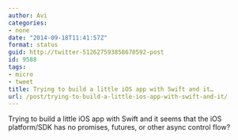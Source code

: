```yaml
---
author: Avi
categories:
- none
date: "2014-09-18T11:41:57Z"
format: status
guid: http://twitter-512627593858670592-post
id: 9588
tags:
- micro
- tweet
title: Trying to build a little iOS app with Swift and it…
url: /post/trying-to-build-a-little-ios-app-with-swift-and-it/
---
```

Trying to build a little iOS app with Swift and it seems that the iOS platform/SDK has no promises, futures, or other async control flow?